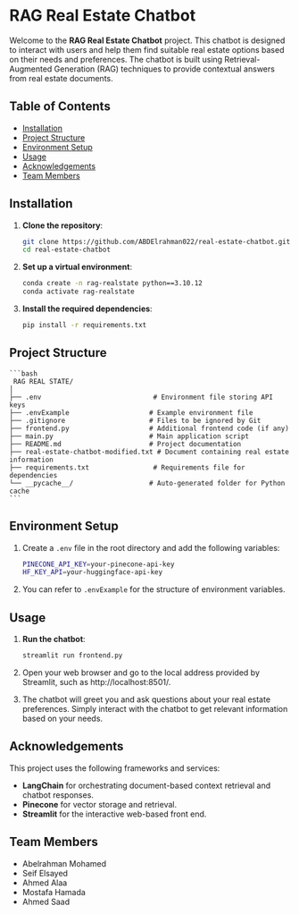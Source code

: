 # RAG Real Estate Chatbot

Welcome to the **RAG Real Estate Chatbot** project. This chatbot is designed to interact with users and help them find suitable real estate options based on their needs and preferences. The chatbot is built using Retrieval-Augmented Generation (RAG) techniques to provide contextual answers from real estate documents.

## Table of Contents

- [Installation](#installation)
- [Project Structure](#project-structure)
- [Environment Setup](#environment-setup)
- [Usage](#usage)
- [Acknowledgements](#acknowledgements)
- [Team Members](#team-members)

## Installation

1. **Clone the repository**:

   ```bash
   git clone https://github.com/ABDElrahman022/real-estate-chatbot.git
   cd real-estate-chatbot
   ```
2. **Set up a virtual environment**:

    ```bash
    conda create -n rag-realstate python==3.10.12
    conda activate rag-realstate
    ```
3. **Install the required dependencies**:
    ```bash
    pip install -r requirements.txt
    ```
## Project Structure
    ```bash
     RAG REAL STATE/
    │
    ├── .env                            # Environment file storing API keys
    ├── .envExample                    # Example environment file
    ├── .gitignore                     # Files to be ignored by Git
    ├── frontend.py                    # Additional frontend code (if any)
    ├── main.py                        # Main application script
    ├── README.md                      # Project documentation
    ├── real-estate-chatbot-modified.txt # Document containing real estate information
    ├── requirements.txt                # Requirements file for dependencies
    └── __pycache__/                   # Auto-generated folder for Python cache
    ```
## Environment Setup
1. Create a `.env` file in the root directory and add the following variables:
    ```bash
    PINECONE_API_KEY=your-pinecone-api-key
    HF_KEY_API=your-huggingface-api-key
    ```
2. You can refer to `.envExample` for the structure of environment variables.
## Usage
1. **Run the chatbot**:
    ```bash
    streamlit run frontend.py
    ```

2. Open your web browser and go to the local address provided by Streamlit, such as http://localhost:8501/.

3. The chatbot will greet you and ask questions about your real estate preferences. Simply interact with the chatbot to get relevant information based on your needs.

## Acknowledgements
This project uses the following frameworks and services:

- **LangChain** for orchestrating document-based context retrieval and chatbot responses.
- **Pinecone** for vector storage and retrieval.
- **Streamlit** for the interactive web-based front end.
## Team Members
- Abelrahman Mohamed
- Seif Elsayed
- Ahmed Alaa
- Mostafa Hamada
- Ahmed Saad
